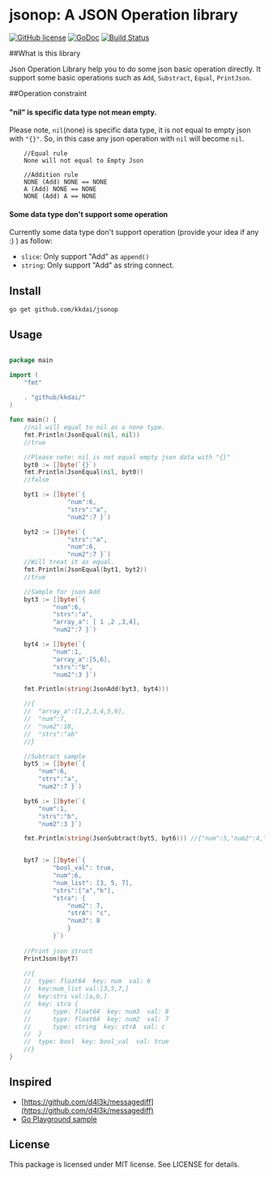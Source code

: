 jsonop: A JSON Operation library
==================

[![GitHub license](https://img.shields.io/badge/license-MIT-blue.svg)](https://raw.githubusercontent.com/kkdai/jsonop/master/LICENSE)  [![GoDoc](https://godoc.org/github.com/kkdai/jsonop?status.svg)](https://godoc.org/github.com/kkdai/jsonop)  [![Build Status](https://travis-ci.org/kkdai/jsonop.svg?branch=master)](https://travis-ci.org/kkdai/jsonop)


##What is this library

Json Operation Library help you to do some json basic operation directly. It support some basic operations such as `Add`, `Substract`, `Equal`, `PrintJson`.


##Operation constraint

#### "nil" is specific data type not mean empty.

Please note, `nil`(none) is specific data type, it is not equal to empty json with `"{}"`.
So, in this case any json operation with `nil` will become `nil`.

        //Equal rule
        None will not equal to Empty Json

        //Addition rule
        NONE (Add) NONE == NONE
        A (Add) NONE == NONE
        NONE (Add) A == NONE
       
#### Some data type don't support some operation

Currently some data type don't support operation (provide your idea if any :) ) as follow:

- `slice`: Only support "Add" as `append()`
- `string`: Only support "Add" as string connect.

Install
---------------
`go get github.com/kkdai/jsonop`


Usage
---------------

```go

package main

import (
	"fmt"
	
    . "github/kkdai/"
)

func main() {
	//nil will equal to nil as a none type.
	fmt.Println(JsonEqual(nil, nil))
	//true

	//Please note: nil is not equal empty json data with "{}"
	byt0 := []byte(`{}`)
	fmt.Println(JsonEqual(nil, byt0))
	//false

	byt1 := []byte(`{
                "num":6,
                "strs":"a",
                "num2":7 }`)

	byt2 := []byte(`{
                "strs":"a",
                "num":6,
                "num2":7 }`)
	//Will treat it as equal.
	fmt.Println(JsonEqual(byt1, byt2))
	//true

	//Sample for json Add
	byt3 := []byte(`{
            "num":6,
            "strs":"a",
            "array_a": [ 1 ,2 ,3,4],
            "num2":7 }`)

	byt4 := []byte(`{
            "num":1,
            "array_a":[5,6],
            "strs":"b",
            "num2":3 }`)

    fmt.Println(string(JsonAdd(byt3, byt4)))

	//{
	//  "array_a":[1,2,3,4,5,6],
	//  "num":7,
	//  "num2":10,
	//  "strs":"ab"
	//}

	//Subtract sample
	byt5 := []byte(`{
        "num":6,
        "strs":"a",
        "num2":7 }`)

	byt6 := []byte(`{
        "num":1,
        "strs":"b",
        "num2":3 }`)

	fmt.Println(string(JsonSubtract(byt5, byt6))) //{"num":5,"num2":4,"strs":"a"}


	byt7 := []byte(`{
			"bool_val": true,
			"num":6,
			"num_list": [3, 5, 7],
			"strs":["a","b"],
			"stra": {
				"num2": 7,
				"strA": "c",
				"num3": 8
				} 
			}`)
			
    //Print json struct
	PrintJson(byt7)
	
	//{
    //	type: float64  key: num  val: 6
    //	key:num_list val:[3,5,7,]
    //	key:strs val:[a,b,]
    //	key: stra {
    //		type: float64  key: num3  val: 8
    //		type: float64  key: num2  val: 7
    //		type: string  key: strA  val: c
    //	}
    //	type: bool  key: bool_val  val: true
    //}
}

```

Inspired
---------------

- [https://github.com/d4l3k/messagediff](https://github.com/d4l3k/messagediff)
- [Go Playground sample](http://play.golang.org/p/rGCez-W36T)

License
---------------

This package is licensed under MIT license. See LICENSE for details.

